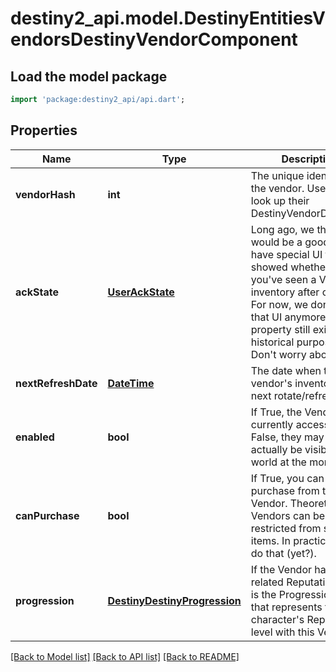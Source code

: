 # destiny2_api.model.DestinyEntitiesVendorsDestinyVendorComponent

## Load the model package
```dart
import 'package:destiny2_api/api.dart';
```

## Properties
Name | Type | Description | Notes
------------ | ------------- | ------------- | -------------
**vendorHash** | **int** | The unique identifier for the vendor. Use it to look up their DestinyVendorDefinition. | [optional] [default to null]
**ackState** | [**UserAckState**](UserAckState.md) | Long ago, we thought it would be a good idea to have special UI that showed whether or not you&#39;ve seen a Vendor&#39;s inventory after cycling.   For now, we don&#39;t have that UI anymore. This property still exists for historical purposes. Don&#39;t worry about it. | [optional] [default to null]
**nextRefreshDate** | [**DateTime**](DateTime.md) | The date when this vendor&#39;s inventory will next rotate/refresh. | [optional] [default to null]
**enabled** | **bool** | If True, the Vendor is currently accessible.   If False, they may not actually be visible in the world at the moment. | [optional] [default to null]
**canPurchase** | **bool** | If True, you can purchase from the Vendor.  Theoretically, Vendors can be restricted from selling items. In practice, none do that (yet?). | [optional] [default to null]
**progression** | [**DestinyDestinyProgression**](DestinyDestinyProgression.md) | If the Vendor has a related Reputation, this is the Progression data that represents the character&#39;s Reputation level with this Vendor. | [optional] [default to null]

[[Back to Model list]](../README.md#documentation-for-models) [[Back to API list]](../README.md#documentation-for-api-endpoints) [[Back to README]](../README.md)


